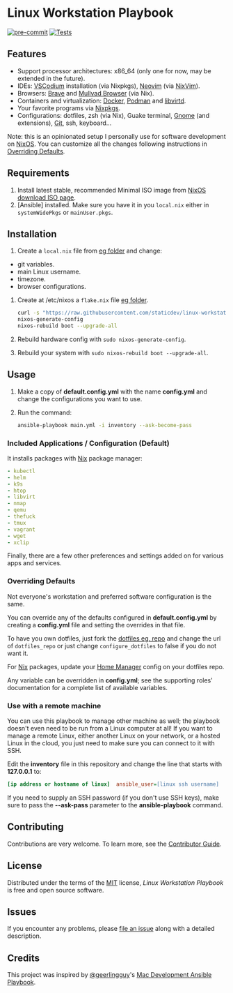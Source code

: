 # Linux Workstation Playbook

[![pre-commit](https://img.shields.io/badge/pre--commit-enabled-brightgreen?logo=pre-commit&logoColor=white)][pre-commit]
[![Tests](https://github.com/staticdev/linux-workstation-playbook/workflows/Tests/badge.svg)][tests]

[pre-commit]: https://github.com/pre-commit/pre-commit
[tests]: https://github.com/staticdev/linux-workstation-playbook/actions?workflow=Tests

## Features

- Support processor architectures: x86_64 (only one for now, may be extended in the future).
- IDEs: [VSCodium] installation (via Nixpkgs), [Neovim] (via [NixVim]).
- Browsers: [Brave] and [Mullvad Browser] (via Nix).
- Containers and virtualization: [Docker], [Podman] and [libvirtd].
- Your favorite programs via [Nixpkgs].
- Configurations: dotfiles, zsh (via Nix), Guake terminal, [Gnome] (and extensions), [Git], ssh, keyboard...

Note: this is an opinionated setup I personally use for software development on [NixOS](https://nixos.org). You can customize all the changes following instructions in [Overriding Defaults](#overriding-defaults).

## Requirements

1. Install latest stable, recommended Minimal ISO image from [NixOS download ISO page](https://nixos.org/download/#nixos-iso).
1. [Ansible] installed. Make sure you have it in you `local.nix` either in `systemWidePkgs` or `mainUser.pkgs`.

## Installation

1. Create a `local.nix` file from [eg folder](eg/local.nix) and change:
  - git variables.
  - main Linux username.
  - timezone.
  - browser configurations.
1. Create at /etc/nixos a `flake.nix` file [eg folder](eg/flake.nix).

   ```sh
   curl -s "https://raw.githubusercontent.com/staticdev/linux-workstation-playbook/main/eg/flake.nix?token=$(date +%s)" -o /etc/nixos/flake.nix
   nixos-generate-config
   nixos-rebuild boot --upgrade-all
   ```

1. Rebuild hardware config with `sudo nixos-generate-config`.
1. Rebuild your system with `sudo nixos-rebuild boot --upgrade-all`.

## Usage

1. Make a copy of **default.config.yml** with the name **config.yml** and change the configurations you want to use.
1. Run the command:

   ```sh
   ansible-playbook main.yml -i inventory --ask-become-pass
   ```

### Included Applications / Configuration (Default)

It installs packages with [Nix] package manager:

```yaml
- kubectl
- helm
- k9s
- htop
- libvirt
- nmap
- qemu
- thefuck
- tmux
- vagrant
- wget
- xclip
```

Finally, there are a few other preferences and settings added on for various apps and services.

### Overriding Defaults

Not everyone's workstation and preferred software configuration is the same.

You can override any of the defaults configured in **default.config.yml** by creating a **config.yml** file and setting the overrides in that file.

To have you own dotfiles, just fork the [dotfiles eg. repo] and change the url of `dotfiles_repo` or just change `configure_dotfiles` to false if you do not want it.

For [Nix] packages, update your [Home Manager] config on your dotfiles repo.

Any variable can be overridden in **config.yml**; see the supporting roles' documentation for a complete list of available variables.

### Use with a remote machine

You can use this playbook to manage other machine as well; the playbook doesn't even need to be run from a Linux computer at all! If you want to manage a remote Linux, either another Linux on your network, or a hosted Linux in the cloud, you just need to make sure you can connect to it with SSH.

Edit the **inventory** file in this repository and change the line that starts with **127.0.0.1** to:

```ini
[ip address or hostname of linux]  ansible_user=[linux ssh username]
```

If you need to supply an SSH password (if you don't use SSH keys), make sure to pass the **--ask-pass** parameter to the **ansible-playbook** command.

## Contributing

Contributions are very welcome.
To learn more, see the [Contributor Guide].

## License

Distributed under the terms of the [MIT] license,
_Linux Workstation Playbook_ is free and open source software.

## Issues

If you encounter any problems,
please [file an issue] along with a detailed description.

## Credits

This project was inspired by [@geerlingguy]'s [Mac Development Ansible Playbook].

[@geerlingguy]: https://github.com/geerlingguy
[brave]: https://brave.com/
[contributor guide]: https://github.com/staticdev/linux-workstation-playbook/blob/main/CONTRIBUTING.md
[debian]: https://www.debian.org/
[docker]: https://www.docker.com/
[dotfiles eg. repo]: https://github.com/staticdev/dotfiles-eg
[download]: https://github.com/staticdev/linux-workstation-playbook/archive/refs/heads/main.zip
[file an issue]: https://github.com/staticdev/linux-workstation-playbook/issues
[git]: https://git-scm.com/
[nixpkgs]: https://search.nixos.org/packages
[gnome]: https://www.gnome.org/
[home manager]: https://github.com/nix-community/home-manager
[libvirtd]: https://libvirt.org/manpages/libvirtd.html
[mac development ansible playbook]: https://github.com/geerlingguy/mac-dev-playbook
[mit]: https://opensource.org/licenses/MIT
[mullvad browser]: https://mullvad.net/en/browser
[neovim]: https://github.com/neovim/neovim
[nix]: https://nixos.org/
[nixos download iso page]: https://nixos.org/download/#nixos-iso
[nixvim]: https://github.com/nix-community/nixvim
[pep-668]: https://peps.python.org/pep-0668/
[podman]: https://podman.io/
[vscodium]: https://vscodium.com/
